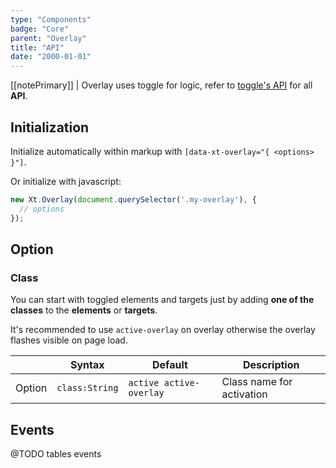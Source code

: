```yaml
---
type: "Components"
badge: "Core"
parent: "Overlay"
title: "API"
date: "2000-01-01"
---
```


[[notePrimary]]
| Overlay uses toggle for logic, refer to [toggle's API](/components/toggle/api) for all **API**.

## Initialization

Initialize automatically within markup with `[data-xt-overlay="{ <options> }"]`.

Or initialize with javascript:

```jsx
new Xt.Overlay(document.querySelector('.my-overlay'), {
  // options
});
```

## Option

### Class

You can start with toggled elements and targets just by adding **one of the classes** to the **elements** or **targets**.

It's recommended to use `active-overlay` on overlay otherwise the overlay flashes visible on page load.

<div class="table-scroll">

|                         | Syntax                                    | Default                       | Description                   |
| ----------------------- | ----------------------------------------- | ----------------------------- | ----------------------------- |
| Option                  | `class:String`                          | `active active-overlay`        | Class name for activation            |

</div>

## Events

@TODO tables events
